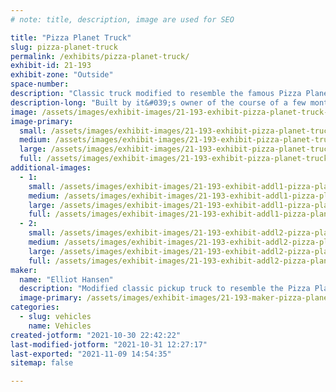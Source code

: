 ```yaml
---
# note: title, description, image are used for SEO

title: "Pizza Planet Truck"
slug: pizza-planet-truck
permalink: /exhibits/pizza-planet-truck/
exhibit-id: 21-193
exhibit-zone: "Outside"
space-number:
description: "Classic truck modified to resemble the famous Pizza Planet Truck from Disney Pixar&#039;s Toy Story."
description-long: "Built by it&#039;s owner of the course of a few months the Pizza Planet truck brings a smile to everyone that sees it driving down the street. Keep an eye out and you might see something moving around in the bed. "
image: /assets/images/exhibit-images/21-193-exhibit-pizza-planet-truck-43-img-2316-6554-large.JPG
image-primary: 
  small: /assets/images/exhibit-images/21-193-exhibit-pizza-planet-truck-43-img-2316-6554-small.JPG
  medium: /assets/images/exhibit-images/21-193-exhibit-pizza-planet-truck-43-img-2316-6554-medium.JPG
  large: /assets/images/exhibit-images/21-193-exhibit-pizza-planet-truck-43-img-2316-6554-large.JPG
  full: /assets/images/exhibit-images/21-193-exhibit-pizza-planet-truck-43-img-2316-6554-full.JPG
additional-images: 
  - 1:
    small: /assets/images/exhibit-images/21-193-exhibit-addl1-pizza-planet-truck-img-2317-small.JPG
    medium: /assets/images/exhibit-images/21-193-exhibit-addl1-pizza-planet-truck-img-2317-medium.JPG
    large: /assets/images/exhibit-images/21-193-exhibit-addl1-pizza-planet-truck-img-2317-large.JPG
    full: /assets/images/exhibit-images/21-193-exhibit-addl1-pizza-planet-truck-img-2317-full.JPG
  - 2:
    small: /assets/images/exhibit-images/21-193-exhibit-addl2-pizza-planet-truck-img-2318-small.JPG
    medium: /assets/images/exhibit-images/21-193-exhibit-addl2-pizza-planet-truck-img-2318-medium.JPG
    large: /assets/images/exhibit-images/21-193-exhibit-addl2-pizza-planet-truck-img-2318-large.JPG
    full: /assets/images/exhibit-images/21-193-exhibit-addl2-pizza-planet-truck-img-2318-full.JPG
maker: 
  name: "Elliot Hansen"
  description: "Modified classic pickup truck to resemble the Pizza Planet Truck from Disney Pixar&#039;s Toy Story series. "
  image-primary: /assets/images/exhibit-images/21-193-maker-pizza-planet-truck-img-2316-medium.JPG
categories: 
  - slug: vehicles
    name: Vehicles
created-jotform: "2021-10-30 22:42:22"
last-modified-jotform: "2021-10-31 12:27:17"
last-exported: "2021-11-09 14:54:35"
sitemap: false

---
```


